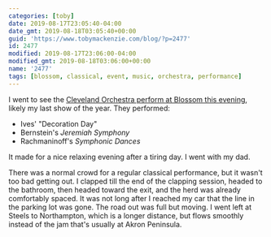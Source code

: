 ```yaml
---
categories: [toby]
date: 2019-08-17T23:05:40-04:00
date_gmt: 2019-08-18T03:05:40+00:00
guid: 'https://www.tobymackenzie.com/blog/?p=2477'
id: 2477
modified: 2019-08-17T23:06:00-04:00
modified_gmt: 2019-08-18T03:06:00+00:00
name: '2477'
tags: [blossom, classical, event, music, orchestra, performance]
---
```


I went to see the [Cleveland Orchestra perform at Blossom this evening](https://www.clevelandorchestra.com/19-blossom--summer/19-blossom-festival---concerts/2019-08-17-rach-dances/?performanceNumber=17754), likely my last show of the year.<!--more-->  They performed:

- Ives' "Decoration Day"
- Bernstein's *Jeremiah Symphony*
- Rachmaninoff's *Symphonic Dances*

It made for a nice relaxing evening after a tiring day.  I went with my dad.

There was a normal crowd for a regular classical performance, but it wasn't too bad getting out.  I clapped till the end of the clapping session, headed to the bathroom, then headed toward the exit, and the herd was already comfortably spaced.  It was not long after I reached my car that the line in the parking lot was gone.  The road out was full but moving.  I went left at Steels to Northampton, which is a longer distance, but flows smoothly instead of the jam that's usually at Akron Peninsula.
